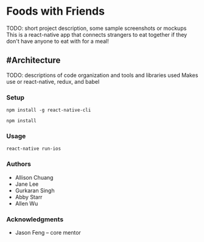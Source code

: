 # Foods with Friends

TODO: short project description, some sample screenshots or mockups
This is a react-native app that connects strangers to eat together if they don't have anyone to eat with for a meal!

## #Architecture

TODO:  descriptions of code organization and tools and libraries used
Makes use or react-native, redux, and babel

### Setup
`npm install -g react-native-cli`

`npm install`

### Usage
`react-native run-ios`

### Authors
* Allison Chuang
* Jane Lee
* Gurkaran Singh
* Abby Starr
* Allen Wu

### Acknowledgments
* Jason Feng – core mentor
